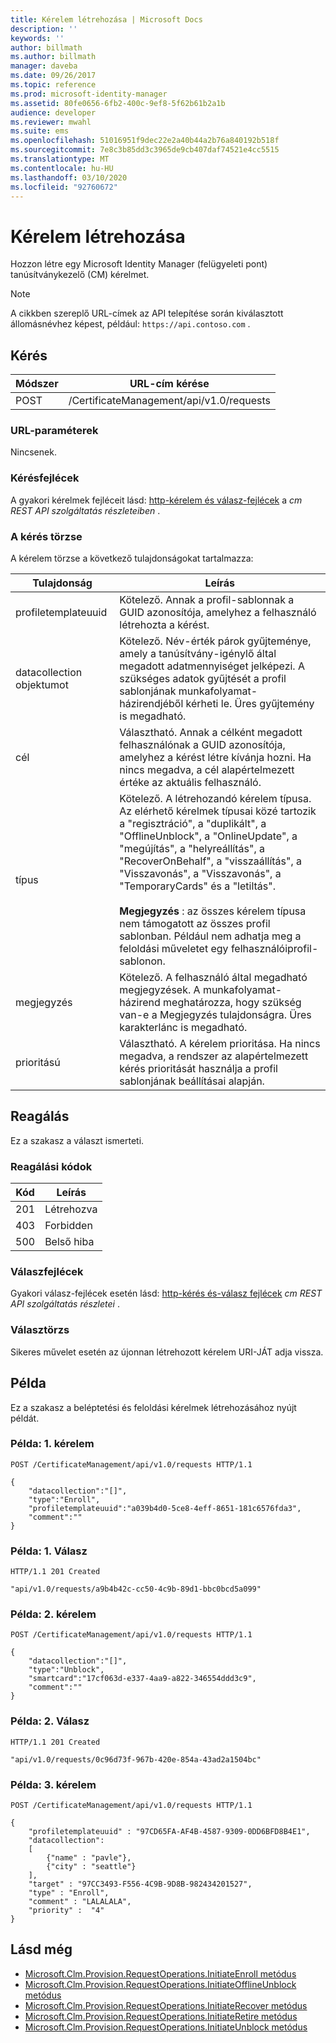 ```yaml
---
title: Kérelem létrehozása | Microsoft Docs
description: ''
keywords: ''
author: billmath
ms.author: billmath
manager: daveba
ms.date: 09/26/2017
ms.topic: reference
ms.prod: microsoft-identity-manager
ms.assetid: 80fe0656-6fb2-400c-9ef8-5f62b61b2a1b
audience: developer
ms.reviewer: mwahl
ms.suite: ems
ms.openlocfilehash: 51016951f9dec22e2a40b44a2b76a840192b518f
ms.sourcegitcommit: 7e8c3b85dd3c3965de9cb407daf74521e4cc5515
ms.translationtype: MT
ms.contentlocale: hu-HU
ms.lasthandoff: 03/10/2020
ms.locfileid: "92760672"
---
```

# <a name="create-request"></a>Kérelem létrehozása
Hozzon létre egy Microsoft Identity Manager (felügyeleti pont) tanúsítványkezelő (CM) kérelmet.

>[!NOTE]
>A cikkben szereplő URL-címek az API telepítése során kiválasztott állomásnévhez képest, például: `https://api.contoso.com` .

## <a name="request"></a>Kérés

Módszer  |URL-cím kérése  
---------|---------
POST     |/CertificateManagement/api/v1.0/requests

### <a name="url-parameters"></a>URL-paraméterek
Nincsenek.

### <a name="request-headers"></a>Kérésfejlécek
A gyakori kérelmek fejléceit lásd: [http-kérelem és válasz-fejlécek](certificate-management-rest-api-service-details.md#http-request-and-response-headers) a *cm REST API szolgáltatás részleteiben* .

### <a name="request-body"></a>A kérés törzse
A kérelem törzse a következő tulajdonságokat tartalmazza:

Tulajdonság | Leírás
---------|-----------
profiletemplateuuid | Kötelező. Annak a profil-sablonnak a GUID azonosítója, amelyhez a felhasználó létrehozta a kérést.
datacollection objektumot | Kötelező. Név-érték párok gyűjteménye, amely a tanúsítvány-igénylő által megadott adatmennyiséget jelképezi. A szükséges adatok gyűjtését a profil sablonjának munkafolyamat-házirendjéből kérheti le. Üres gyűjtemény is megadható.
cél | Választható. Annak a célként megadott felhasználónak a GUID azonosítója, amelyhez a kérést létre kívánja hozni. Ha nincs megadva, a cél alapértelmezett értéke az aktuális felhasználó.
típus | Kötelező. A létrehozandó kérelem típusa. Az elérhető kérelmek típusai közé tartozik a "regisztráció", a "duplikált", a "OfflineUnblock", a "OnlineUpdate", a "megújítás", a "helyreállítás", a "RecoverOnBehalf", a "visszaállítás", a "Visszavonás", a "Visszavonás", a "TemporaryCards" és a "letiltás".<br/><br/>**Megjegyzés** : az összes kérelem típusa nem támogatott az összes profil sablonban. Például nem adhatja meg a feloldási műveletet egy felhasználóiprofil-sablonon.
megjegyzés | Kötelező. A felhasználó által megadható megjegyzések. A munkafolyamat-házirend meghatározza, hogy szükség van-e a Megjegyzés tulajdonságra. Üres karakterlánc is megadható.
prioritású | Választható. A kérelem prioritása. Ha nincs megadva, a rendszer az alapértelmezett kérés prioritását használja a profil sablonjának beállításai alapján.


## <a name="response"></a>Reagálás
Ez a szakasz a választ ismerteti.

### <a name="response-codes"></a>Reagálási kódok

Kód  |Leírás  
---------|---------
201 | Létrehozva
403 | Forbidden
500 | Belső hiba

### <a name="response-headers"></a>Válaszfejlécek
Gyakori válasz-fejlécek esetén lásd: [http-kérés és-válasz fejlécek](certificate-management-rest-api-service-details.md#http-request-and-response-headers) *cm REST API szolgáltatás részletei* .

### <a name="response-body"></a>Választörzs
Sikeres művelet esetén az újonnan létrehozott kérelem URI-JÁT adja vissza.

## <a name="example"></a>Példa
Ez a szakasz a beléptetési és feloldási kérelmek létrehozásához nyújt példát.

### <a name="example-request-1"></a>Példa: 1. kérelem

```
POST /CertificateManagement/api/v1.0/requests HTTP/1.1

{
    "datacollection":"[]",
    "type":"Enroll",
    "profiletemplateuuid":"a039b4d0-5ce8-4eff-8651-181c6576fda3",
    "comment":""
}
```

### <a name="example-response-1"></a>Példa: 1. Válasz

```
HTTP/1.1 201 Created

"api/v1.0/requests/a9b4b42c-cc50-4c9b-89d1-bbc0bcd5a099"
```

### <a name="example-request-2"></a>Példa: 2. kérelem

```
POST /CertificateManagement/api/v1.0/requests HTTP/1.1

{  
    "datacollection":"[]",
    "type":"Unblock",
    "smartcard":"17cf063d-e337-4aa9-a822-346554ddd3c9",
    "comment":""
}
```

### <a name="example-response-2"></a>Példa: 2. Válasz

```
HTTP/1.1 201 Created

"api/v1.0/requests/0c96d73f-967b-420e-854a-43ad2a1504bc"
```       

### <a name="example-request-3"></a>Példa: 3. kérelem

```
POST /CertificateManagement/api/v1.0/requests HTTP/1.1

{
    "profiletemplateuuid" : "97CD65FA-AF4B-4587-9309-0DD6BFD8B4E1",
    "datacollection":
    [
        {"name" : "pavle"},
        {"city" : "seattle"}
    ],
    "target" : "97CC3493-F556-4C9B-9D8B-982434201527",
    "type" : "Enroll",
    "comment" : "LALALALA",
    "priority" :  "4"
}
```

## <a name="see-also"></a>Lásd még

- [Microsoft.Clm.Provision.RequestOperations.InitiateEnroll metódus](https://msdn.microsoft.com/library/windows/desktop/microsoft.clm.provision.requestoperations.initiateenroll.aspx)
- [Microsoft.Clm.Provision.RequestOperations.InitiateOfflineUnblock metódus](https://msdn.microsoft.com/library/windows/desktop/microsoft.clm.provision.requestoperations.initiateofflineunblock.aspx)
- [Microsoft.Clm.Provision.RequestOperations.InitiateRecover metódus](https://msdn.microsoft.com/library/windows/desktop/microsoft.clm.provision.requestoperations.initiaterecover.aspx)
- [Microsoft.Clm.Provision.RequestOperations.InitiateRetire metódus](https://msdn.microsoft.com/library/windows/desktop/microsoft.clm.provision.requestoperations.initiateretire.aspx)
- [Microsoft.Clm.Provision.RequestOperations.InitiateUnblock metódus](https://msdn.microsoft.com/library/windows/desktop/microsoft.clm.provision.requestoperations.initiateunblock.aspx)
